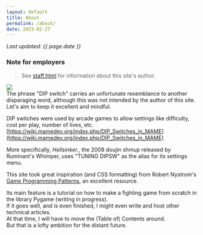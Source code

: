 ```yaml
---
layout: default
title: About
permalink: /about/
date: 2023-02-27
---
```

*Last updated: {{ page.date }}*

### Note for employers

> See [staff.html](/staff.html) for information about this site's author.

<img src="../assets/images/ako-sleep.png">

<aside name="dipswitch">
The phrase "DIP switch" carries an unfortunate resemblance to another disparaging word,
although this was not intended by the author of this site. Let's aim to keep it excellent and mindful.
</aside>

DIP switches were used by arcade games to allow settings like difficulty, cost per play, number of lives, etc.
[https://wiki.mamedev.org/index.php/DIP_Switches_in_MAME](https://wiki.mamedev.org/index.php/DIP_Switches_in_MAME)

More specifically, *Hellsinker.*, the 2008 doujin shmup released by Ruminant's Whimper,
uses "TUNING DIPSW" as the alias for its settings menu.

This site took great inspiration (and CSS formatting) from
Robert Nystrom's [Game Programming Patterns](https://gameprogrammingpatterns.com/contents.html), an
excellent resource.

Its main feature is a tutorial on how to make a fighting game from scratch in the library Pygame (writing in progress).  
If it goes well, and is even finished, I might even write and host other technical articles.  
At that time, I will have to move the (Table of) Contents around.  
But that is a lofty ambition for the distant future.
